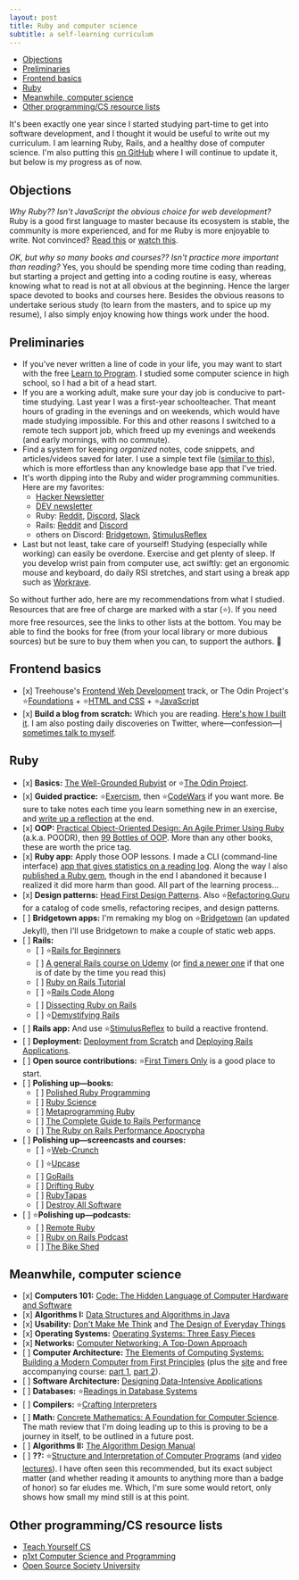 ```yaml
---
layout: post
title: Ruby and computer science
subtitle: a self-learning curriculum
---
```


- [Objections](#objections)
- [Preliminaries](#preliminaries)
- [Frontend basics](#frontend-basics)
- [Ruby](#ruby)
- [Meanwhile, computer science](#meanwhile-computer-science)
- [Other programming/CS resource lists](#other-programmingcs-resource-lists)

It's been exactly one year since I started studying part-time to get into software development, and I thought it would be useful to write out my curriculum. I am learning Ruby, Rails, and a healthy dose of computer science. I'm also putting this [on GitHub](https://github.com/fpsvogel/learn-ruby-and-cs) where I will continue to update it, but below is my progress as of now.

## Objections

*Why Ruby?? Isn't JavaScript the obvious choice for web development?* Ruby is a good first language to master because its ecosystem is stable, the community is more experienced, and for me Ruby is more enjoyable to write. Not convinced? [Read this](https://medium.com/learn-love-code/why-teach-ruby-bac8416c77ba) or [watch this](https://youtu.be/IlVfHG-pAag?t=1534).

*OK, but why so many books and courses?? Isn't practice more important than reading?* Yes, you should be spending more time coding than reading, but starting a project and getting into a coding routine is easy, whereas knowing what to read is not at all obvious at the beginning. Hence the larger space devoted to books and courses here. Besides the obvious reasons to undertake serious study (to learn from the masters, and to spice up my resume), I also simply enjoy knowing how things work under the hood.

## Preliminaries

- If you've never written a line of code in your life, you may want to start with the free [Learn to Program](https://pine.fm/LearnToProgram/). I studied some computer science in high school, so I had a bit of a head start.
- If you are a working adult, make sure your day job is conducive to part-time studying. Last year I was a first-year schoolteacher. That meant hours of grading in the evenings and on weekends, which would have made studying impossible. For this and other reasons I switched to a remote tech support job, which freed up my evenings and weekends (and early mornings, with no commute).
- Find a system for keeping *organized* notes, code snippets, and articles/videos saved for later. I use a simple text file ([similar to this](https://illdoitlater.xyz/t/plaintext)), which is more effortless than any knowledge base app that I've tried.
- It's worth dipping into the Ruby and wider programming communities. Here are my favorites:
  - [Hacker Newsletter](https://hackernewsletter.com/)
  - [DEV newsletter](https://dev.to/t/newsletter)
  - Ruby: [Reddit](https://www.reddit.com/r/ruby), [Discord](https://discord.gg/tSFdeuVfpc), [Slack](https://www.rubyonrails.link/)
  - Rails: [Reddit](https://www.reddit.com/r/rails) and [Discord](https://discord.gg/AuDNwjsyfm)
  - others on Discord: [Bridgetown](https://discord.gg/Cugms94QFM), [StimulusReflex](https://discord.com/invite/stimulus-reflex)
- Last but not least, take care of yourself! Studying (especially while working) can easily be overdone. Exercise and get plenty of sleep. If you develop wrist pain from computer use, act swiftly: get an ergonomic mouse and keyboard, do daily RSI stretches, and start using a break app such as [Workrave](https://workrave.org/).

So without further ado, here are my recommendations from what I studied. Resources that are free of charge are marked with a star (⭐). If you need more free resources, see the links to other lists at the bottom. You may be able to find the books for free (from your local library or more dubious sources) but be sure to buy them when you can, to support the authors. 🙂

## Frontend basics

- [x]&nbsp;Treehouse's [Frontend Web Development](https://teamtreehouse.com/tracks/front-end-web-development) track, or The Odin Project's ⭐[Foundations](https://www.theodinproject.com/paths/foundations/courses/foundations) + ⭐[HTML and CSS](https://www.theodinproject.com/paths/full-stack-ruby-on-rails/courses/html-and-css) + ⭐[JavaScript](https://www.theodinproject.com/paths/full-stack-ruby-on-rails/courses/javascript)
- [x]&nbsp;**Build a blog from scratch:** Which you are reading. [Here's how I built it](/posts/2020/zs). I am also posting daily discoveries on Twitter, where—confession—[I sometimes talk to myself](https://twitter.com/fpsvogel/status/1389915714098802692).

## Ruby

- [x]&nbsp;**Basics:** [The Well-Grounded Rubyist](https://www.manning.com/books/the-well-grounded-rubyist-third-edition) or ⭐[The Odin Project](https://www.theodinproject.com/courses/ruby-programming).
- [x]&nbsp;**Guided practice:** ⭐[Exercism](https://exercism.io/my/tracks/ruby), then ⭐[CodeWars](https://www.codewars.com) if you want more. Be sure to take notes each time you learn something new in an exercise, and [write up a reflection](/posts/2020/exercism-ruby) at the end.
- [x]&nbsp;**OOP:** [Practical Object-Oriented Design: An Agile Primer Using Ruby](https://www.poodr.com) (a.k.a. POODR), then [99 Bottles of OOP](https://sandimetz.com/99bottles-sample-ruby). More than any other books, these are worth the price tag.
- [x]&nbsp;**Ruby app:** Apply those OOP lessons. I made a CLI (command-line interface) [app that gives statistics on a reading log](/posts/2021/my-first-ruby-app-lessons-learned). Along the way I also [published a Ruby gem](/posts/2020/ruby-functional-programming), though in the end I abandoned it because I realized it did more harm than good. All part of the learning process…
- [x]&nbsp;**Design patterns:** [Head First Design Patterns](https://www.oreilly.com/library/view/head-first-design/9781492077992/). Also ⭐[Refactoring.Guru](https://refactoring.guru/) for a catalog of code smells, refactoring recipes, and design patterns.
- [ ]&nbsp;**Bridgetown apps:** I'm remaking my blog on ⭐[Bridgetown](https://github.com/bridgetownrb/bridgetown) (an updated Jekyll), then I'll use Bridgetown to make a couple of static web apps.
- [ ]&nbsp;**Rails:**
  - [ ]&nbsp;⭐[Rails for Beginners](https://gorails.com/series/rails-for-beginners)
  - [ ]&nbsp;[A general Rails course on Udemy](https://www.udemy.com/course/ruby-on-rails-6-learn-20-gems-build-an-e-learning-platform/) (or [find a newer one](https://www.udemy.com/courses/search/?duration=extraLong&q=ruby+on+rails&ratings=4.0&sort=newest&src=ukw) if that one is of date by the time you read this)
  - [ ]&nbsp;[Ruby on Rails Tutorial](https://www.railstutorial.org)
  - [ ]&nbsp;⭐[Rails Code Along](https://www.railscodealong.com/)
  - [ ]&nbsp;[Dissecting Ruby on Rails](https://www.udemy.com/course/professional-rails-5-development-course/)
  - [ ]&nbsp;⭐[Demystifying Rails](https://launchschool.com/books/demystifying_rails)
- [ ]&nbsp;**Rails app:** And use ⭐[StimulusReflex](https://docs.stimulusreflex.com/) to build a reactive frontend.
- [ ]&nbsp;**Deployment:** [Deployment from Scratch](https://deploymentfromscratch.com/) and [Deploying Rails Applications](https://leanpub.com/deploying_rails_applications).
- [ ]&nbsp;**Open source contributions:** ⭐[First Timers Only](https://www.firsttimersonly.com/) is a good place to start.
- [ ]&nbsp;**Polishing up—books:**
  - [ ]&nbsp;[Polished Ruby Programming](https://www.packtpub.com/product/polished-ruby-programming/9781801072724)
  - [ ]&nbsp;[Ruby Science](https://github.com/thoughtbot/ruby-science)
  - [ ]&nbsp;[Metaprogramming Ruby](https://pragprog.com/titles/ppmetr2/metaprogramming-ruby-2/)
  - [ ]&nbsp;[The Complete Guide to Rails Performance](https://www.railsspeed.com/)
  - [ ]&nbsp;[The Ruby on Rails Performance Apocrypha](https://www.speedshop.co/2021/01/14/announcing-apocrypha.html)
- [ ]&nbsp;**Polishing up—screencasts and courses:**
  - [ ]&nbsp;⭐[Web-Crunch](https://web-crunch.com/collections)
  - [ ]&nbsp;⭐[Upcase](https://thoughtbot.com/blog/announcing-upcase-is-free)
  - [ ]&nbsp;[GoRails](https://gorails.com)
  - [ ]&nbsp;[Drifting Ruby](https://www.driftingruby.com/)
  - [ ]&nbsp;[RubyTapas](https://www.rubytapas.com/)
  - [ ]&nbsp;[Destroy All Software](https://www.destroyallsoftware.com/screencasts/catalog)
- [ ]&nbsp;⭐**Polishing up—podcasts:**
  - [ ]&nbsp;[Remote Ruby](https://remoteruby.transistor.fm/episodes)
  - [ ]&nbsp;[Ruby on Rails Podcast](https://5by5.tv/rubyonrails)
  - [ ]&nbsp;[The Bike Shed](https://www.bikeshed.fm/)

## Meanwhile, computer science

- [x]&nbsp;**Computers 101:** [Code: The Hidden Language of Computer Hardware and Software](https://www.charlespetzold.com/code/)
- [x]&nbsp;**Algorithms I:** [Data Structures and Algorithms in Java](https://www.amazon.com/Data-Structures-Algorithms-Java-2nd/dp/0672324539)
- [x]&nbsp;**Usability:** [Don't Make Me Think](https://sensible.com/dont-make-me-think/) and [The Design of Everyday Things](https://www.nngroup.com/books/design-everyday-things-revised/)
- [x]&nbsp;**Operating Systems:** [Operating Systems: Three Easy Pieces](http://pages.cs.wisc.edu/~remzi/OSTEP/)
- [x]&nbsp;**Networks:** [Computer Networking: A Top-Down Approach](https://gaia.cs.umass.edu/kurose_ross/eighth.htm)
- [ ]&nbsp;**Computer Architecture:** [The Elements of Computing Systems: Building a Modern Computer from First Principles](https://mitpress.mit.edu/books/elements-computing-systems-second-edition) (plus the [site](https://www.nand2tetris.org/) and free accompanying course: [part 1](https://www.coursera.org/learn/build-a-computer), [part 2](https://www.coursera.org/learn/nand2tetris2)).
- [ ]&nbsp;**Software Architecture:** [Designing Data-Intensive Applications](https://www.oreilly.com/library/view/designing-data-intensive-applications/9781491903063/)
- [ ]&nbsp;**Databases:** ⭐[Readings in Database Systems](http://www.redbook.io/)
- [ ]&nbsp;**Compilers:** ⭐[Crafting Interpreters](https://craftinginterpreters.com/)
- [ ]&nbsp;**Math:** [Concrete Mathematics: A Foundation for Computer Science](https://www-cs-faculty.stanford.edu/~knuth/gkp.html). The math review that I'm doing leading up to this is proving to be a journey in itself, to be outlined in a future post.
- [ ]&nbsp;**Algorithms II:** [The Algorithm Design Manual](https://www.algorist.com/)
- [ ]&nbsp;**??:** ⭐[Structure and Interpretation of Computer Programs](https://sarabander.github.io/sicp/html/index.xhtml) (and [video lectures](https://ocw.mit.edu/courses/electrical-engineering-and-computer-science/6-001-structure-and-interpretation-of-computer-programs-spring-2005/video-lectures/)). I have often seen this recommended, but its exact subject matter (and whether reading it amounts to anything more than a badge of honor) so far eludes me. Which, I'm sure some would retort, only shows how small my mind still is at this point.

## Other programming/CS resource lists

- [Teach Yourself CS](https://teachyourselfcs.com/)
- [p1xt Computer Science and Programming](https://github.com/P1xt/p1xt-guides)
- [Open Source Society University](https://github.com/ossu/computer-science)